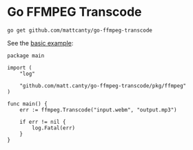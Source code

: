 # Go FFMPEG Transcode

```shell
go get github.com/mattcanty/go-ffmpeg-transcode
```

See the [basic example][1]:

```golang
package main

import (
	"log"

	"github.com/matt.canty/go-ffmpeg-transcode/pkg/ffmpeg"
)

func main() {
	err := ffmpeg.Transcode("input.webm", "output.mp3")

	if err != nil {
		log.Fatal(err)
	}
}

```

[1]: ./examples/basic/main.go
